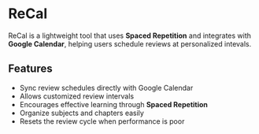 # ReCal 

ReCal is a lightweight tool that uses **Spaced Repetition** and integrates with **Google Calendar**, helping
users schedule reviews at personalized intevals.

## Features
- Sync review schedules directly with Google Calendar
- Allows customized review intervals
- Encourages effective learning through **Spaced Repetition**  
- Organize subjects and chapters easily  
- Resets the review cycle when performance is poor 
